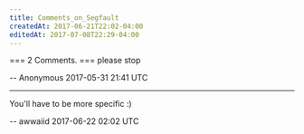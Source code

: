 ```yaml
---
title: Comments_on_Segfault
createdAt: 2017-06-21T22:02-04:00
editedAt: 2017-07-08T22:29-04:00
---
```


=== 2 Comments. ===
please stop

-- Anonymous 2017-05-31 21:41 UTC


----

You'll have to be more specific :)

-- awwaiid 2017-06-22 02:02 UTC



